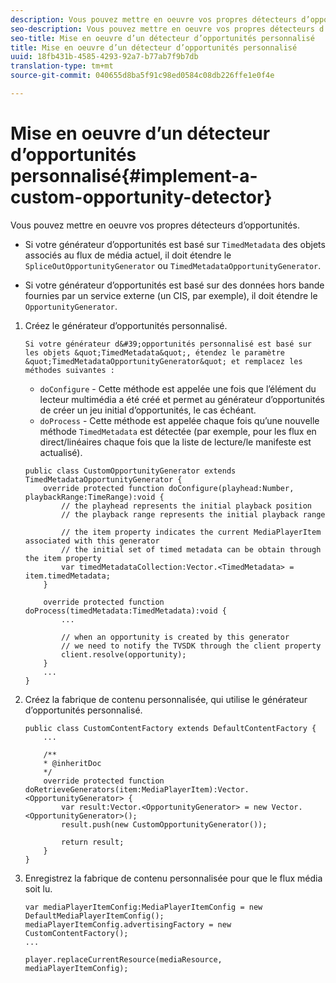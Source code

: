 ```yaml
---
description: Vous pouvez mettre en oeuvre vos propres détecteurs d’opportunités.
seo-description: Vous pouvez mettre en oeuvre vos propres détecteurs d’opportunités.
seo-title: Mise en oeuvre d’un détecteur d’opportunités personnalisé
title: Mise en oeuvre d’un détecteur d’opportunités personnalisé
uuid: 18fb431b-4585-4293-92a7-b77ab7f9b7db
translation-type: tm+mt
source-git-commit: 040655d8ba5f91c98ed0584c08db226ffe1e0f4e

---
```



# Mise en oeuvre d’un détecteur d’opportunités personnalisé{#implement-a-custom-opportunity-detector}

Vous pouvez mettre en oeuvre vos propres détecteurs d’opportunités.

* Si votre générateur d’opportunités est basé sur `TimedMetadata` des objets associés au flux de média actuel, il doit étendre le `SpliceOutOpportunityGenerator` ou `TimedMetadataOpportunityGenerator`.

* Si votre générateur d’opportunités est basé sur des données hors bande fournies par un service externe (un CIS, par exemple), il doit étendre le `OpportunityGenerator`.

1. Créez le générateur d’opportunités personnalisé.

       Si votre générateur d&#39;opportunités personnalisé est basé sur les objets &quot;TimedMetadata&quot;, étendez le paramètre &quot;TimedMetadataOpportunityGenerator&quot; et remplacez les méthodes suivantes :
   
   * `doConfigure` - Cette méthode est appelée une fois que l’élément du lecteur multimédia a été créé et permet au générateur d’opportunités de créer un jeu initial d’opportunités, le cas échéant.
   * `doProcess` - Cette méthode est appelée chaque fois qu’une nouvelle méthode `TimedMetadata` est détectée (par exemple, pour les flux en direct/linéaires chaque fois que la liste de lecture/le manifeste est actualisé).

   ```
   public class CustomOpportunityGenerator extends TimedMetadataOpportunityGenerator { 
       override protected function doConfigure(playhead:Number, playbackRange:TimeRange):void { 
           // the playhead represents the initial playback position 
           // the playback range represents the initial playback range 
   
           // the item property indicates the current MediaPlayerItem associated with this generator 
           // the initial set of timed metadata can be obtain through the item property 
           var timedMetadataCollection:Vector.<TimedMetadata> = item.timedMetadata; 
       } 
   
       override protected function doProcess(timedMetadata:TimedMetadata):void { 
           ... 
   
           // when an opportunity is created by this generator 
           // we need to notify the TVSDK through the client property 
           client.resolve(opportunity); 
       }  
       ... 
   }
   ```

1. Créez la fabrique de contenu personnalisée, qui utilise le générateur d’opportunités personnalisé.

   ```
   public class CustomContentFactory extends DefaultContentFactory { 
       ... 
   
       /** 
       * @inheritDoc 
       */ 
       override protected function doRetrieveGenerators(item:MediaPlayerItem):Vector.<OpportunityGenerator> { 
           var result:Vector.<OpportunityGenerator> = new Vector.<OpportunityGenerator>(); 
           result.push(new CustomOpportunityGenerator()); 
   
           return result; 
       } 
   }
   ```

1. Enregistrez la fabrique de contenu personnalisée pour que le flux média soit lu.

   ```
   var mediaPlayerItemConfig:MediaPlayerItemConfig = new DefaultMediaPlayerItemConfig(); 
   mediaPlayerItemConfig.advertisingFactory = new CustomContentFactory(); 
   ... 
   
   player.replaceCurrentResource(mediaResource, mediaPlayerItemConfig);
   ```

